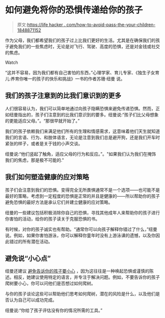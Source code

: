 # 如何避免将你的恐惧传递给你的孩子

> 原文:[https://life hacker . com/how-to-avoid-pass-the-your-children-1848871152](https://lifehacker.com/how-to-avoid-passing-your-fears-on-to-your-children-1848871152)

作为父母，我们都希望我们的孩子过上比我们更好的生活。尤其是在确保我们的孩子避免我们的一些焦虑时，无论是对飞行、驾驶、高度的恐惧，还是对金钱或社交的焦虑。

Watch

“这并不容易，因为我们都有自己害怕的东西，”心理学家、育儿专家、《独生子女育儿:养育你唯一的孩子的快乐和挑战》一书的作者苏珊·纽曼 说。

## 我们的孩子注意到的比我们意识到的更多

人们很容易认为，我们可以简单地通过向孩子隐瞒恐惧来避免传递恐惧。然而，正如纽曼指出的，孩子们注意到的比我们意识到的要多。纽曼说:“孩子们比父母想象的更能适应父母。”。“那很早就开始了。”

我们的孩子依赖我们来满足他们所有的生理和情感需求，这意味着他们天生就知道我们的言语、行为、和肢体语言，无论是注意到我们总是避开狗，还是我们开车时紧张的样子，或者是关于钱的小声交谈。

纽曼说:“他们竖起了触角，适应父母的行为和反应。”。"如果我们认为我们在掩饰我们的焦虑，那是极不可能的."

## **我们如何塑造健康的应对策略**

孩子们会注意到我们的恐惧。变得完全无所畏惧通常不是一个选项——也可能不是最好的策略，考虑到一定程度的恐惧是正常的并且是健康的——所以帮助你的孩子避免恐惧的最好方法是承认它们并建立健康的应对策略。

纽曼的一些建议包括积极消除你自己的恐惧，寻找其他成年人来帮助你的孩子进行你害怕的活动，给你的孩子读关于克服恐惧的书。

有时候，对你的孩子诚实也有帮助。“通常你可以向孩子解释你错过了什么，”纽曼说。例如，如果你害怕游泳，你可以解释你童年时没有上游泳课的遗憾，以及你因此错过的所有潜在活动。

## **避免说“小心点”**

纽曼还建议 [避免告诉你的孩子要小心](https://lifehacker.com/stop-telling-kids-to-be-careful-and-what-to-say-instea-1848762621) ，因为这往往是一种唤起恐惧或谨慎的陈述。相反，她建议使用特定的语言，并专注于解决问题。例如，不要告诉你的孩子爬树要小心，你可以问他们是否想过如何爬树。

与你的孩子谈论这些可以帮助他们思考如何爬树，潜在的风险是什么，以及他们是否认为自己可以成功完成。

纽曼说:“你给了孩子评估没有你的情况所需的工具。”